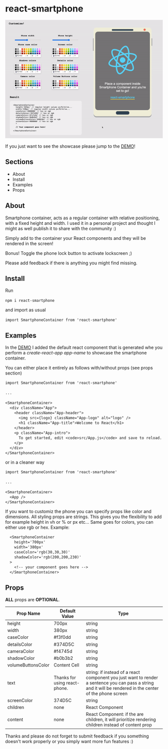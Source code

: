 # react-smartphone

![Demo](https://github.com/Turutupa/react-smartphone/blob/main/demo.gif)

If you just want to see the showcase please jump to the [DEMO](https://turutupa.github.io/react-smartphone/)! 

## Sections
- About
- Install
- Examples
- Props

## About 
Smartphone container, acts as a regular container with relative positioning, with a fixed height and width. I used it in a personal project and thought I might as well publish it to share with the community :) 

Simply add to the container your React components and they will be rendered in the screen!

Bonus! Toggle the phone lock button to activate lockscreen ;)

Please add feedback if there is anything you might find missing.

## Install 

Run 

```npm i react-smartphone```

and import as usual

```import SmartphoneContainer from 'react-smartphone'```

## Examples

In the [DEMO](https://turutupa.github.io/react-smartphone/) I added the default react component that is generated whe you perform a *create-react-app app-name* to showcase the smartphone container. 

You can either place it entirely as follows with/without props (see props section)


```
import SmartphoneContainer from 'react-smartphone'

...

<SmartphoneContainer>
  <div className="App">
    <header className="App-header">
      <img src={logo} className="App-logo" alt="logo" />
      <h1 className="App-title">Welcome to React</h1>
    </header>
    <p className="App-intro">
      To get started, edit <code>src/App.js</code> and save to reload.
    </p>
  </div>
</SmartphoneContainer>
```

or in a cleaner way

```
import SmartphoneContainer from 'react-smartphone'

...

<SmartphoneContainer>
  <App />
</SmartphoneContainer>
```

If you want to customiz the phone you can specify props like color and dimensions. All styling props are strings. This gives you the flexibility to add for example height in vh or % or px etc... Same goes for colors, you can either use rgb or hex. Example:

```
  <SmartphoneContainer
    height='700px'
    width='380px'
    caseColor='rgb(30,30,30)'
    shadowColor='rgb(200,200,230)'
  >
    <!-- your component goes here -->
  </SmartphoneContainer>
```

## Props
**ALL** props are **OPTIONAL**. 

| Prop Name  | Default Value | Type |
| ------------- | ------------- |------------- |
| height  | 700px  | string |
| width  |  380px  | string |
| caseColor  | #f3f0dd  | string |
| detailsColor  | #374D5C  | string |
| cameraColor  | #f4745d  | string |
| shadowColor  | #b0b3b2  | string |
| volumeButtonsColor  | Content Cell  | string |
| text  |  Thanks for using react-phone. | string: if instead of a react component you just want to render a sentence you can pass a string and it will be rendered in the center of the phone screen | 
| screenColor  | 374D5C  | string | 
| children  | none  | React Component |
| content   | none  | React Component: if the are children, it will prioritize rendering children instead of content prop |


Thanks and please do not forget to submit feedback if you something doesn't work properly or you simply want more fun features :)